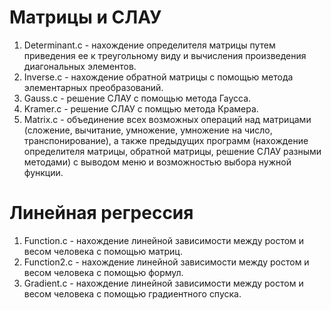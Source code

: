 # Матрицы и СЛАУ

1. Determinant.c - нахождение определителя матрицы путем приведения ее к треугольному виду и вычисления произведения диагональных элементов.
2. Inverse.c - нахождение обратной матрицы с помощью метода элементарных преобразований.
3. Gauss.c - решение СЛАУ с помощью метода Гаусса.
4. Kramer.c - решение СЛАУ с помщью метода Крамера.
5. Matrix.c - объединение всех возможных операций над матрицами (сложение, вычитание, умножение, умножение на число, транспонирование), а также предыдущих программ (нахождение определителя матрицы, обратной матрицы, решение СЛАУ разными методами) с выводом меню и возможностью выбора нужной функции.

# Линейная регрессия

1. Function.c - нахождение линейной зависимости между ростом и весом человека с помощью матриц.
2. Function2.c - нахождение линейной зависимости между ростом и весом человека с помощью формул.
3. Gradient.c - нахождение линейной зависимости между ростом и весом человека с помощью градиентного спуска. 
